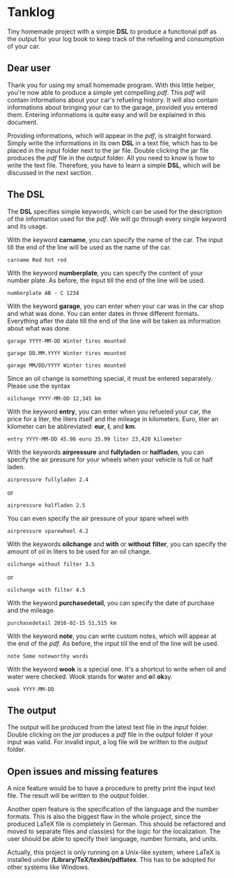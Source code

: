 # Tanklog

Tiny homemade project with a simple **DSL** to produce a functional pdf as the output
for your log book to keep track of the refueling and consumption of your car.

## Dear user

Thank you for using my small homemade program. With this little helper,
you're now able to produce a simple yet compelling *pdf*. This *pdf* will contain
informations about your car's refueling history. It will also contain informations
about bringing your car to the garage, provided you entered them. Entering informations
is quite easy and will be explained in this document.

Providing informations, which will appear in the *pdf*, is straight forward. Simply
write the informations in its own **DSL** in a text file, which has to be placed in the
*input* folder next to the jar file. Double clicking the jar file produces the *pdf*
file in the *output* folder. All you need to know is how to write the text file.
Therefore, you have to learn a simple **DSL**, which will be discussed in the next section.

## The DSL

The **DSL** specifies simple keywords, which can be used for the description of the
information used for the *pdf*. We will go through every single keyword and its usage.

With the keyword **carname**, you can specify the name of the car. The input till
the end of the line will be used as the name of the car.

```custom
carname Red hot rod
```

With the keyword **numberplate**, you can specify the content of your number plate. As
before, the input till the end of the line will be used.

```custom
numberplate AB - C 1234
```

With the keyword **garage**, you can enter when your car was in the car shop and
what was done. You can enter dates in three different formats. Everything after
the date till the end of the line will be taken as information about what was done.

```custom
garage YYYY-MM-DD Winter tires mounted
```

```custom
garage DD.MM.YYYY Winter tires mounted
```

```custom
garage MM/DD/YYYY Winter tires mounted
```

Since an oil change is something special, it must be entered separately. Please use
the syntax

```custom
oilchange YYYY-MM-DD 12,345 km
```

With the keyword **entry**, you can enter when you refueled your car, the price for
a liter, the liters itself and the mileage in kilometers. Euro, liter an kilometer
can be abbreviated: **eur**, **l**, and **km**.

```custom
entry YYYY-MM-DD 45.98 euro 35.99 liter 23,420 kilometer
```

With the keywords **airpressure** and **fullyladen** or **halfladen**, you can specify
the air pressure for your wheels when your vehicle is full or half laden.

```custom
airpressure fullyladen 2.4
```

or

```custom
airpressure halfladen 2.5
```

You can even specify the air pressure of your spare wheel with

```custom
airpressure sparewheel 4.2
```

With the keywords **oilchange** and **with** or **without** **filter**, you can specify
the amount of oil in liters to be used for an oil change.

```custom
oilchange without filter 3.5
```

or

```custom
oilchange with filter 4.5
```

With the keyword **purchasedetail**, you can specify the date of purchase
and the mileage.

```custom
purchasedetail 2016-02-15 51,515 km
```

With the keyword **note**, you can write custom notes, which will appear at the end of
the *pdf*. As before, the input till the end of the line will be used.

```custom
note Some noteworthy words
```

With the keyword **wook** is a special one. It's a shortcut to write when oil and
water were checked. Wook stands for **w**ater and **o**il **ok**ay.

```custom
wook YYYY-MM-DD
```

## The output

The output will be produced from the latest text file in the *input* folder. Double
clicking on the *jar* produces a *pdf* file in the *output* folder if your input was
valid. For invalid input, a log file will be written to the *output* folder.

## Open issues and missing features

A nice feature would be to have a procedure to pretty print the input text file.
The result will be written to the *output* folder.

Another open feature is the specification of the language and the number formats.
This is also the biggest flaw in the whole project, since the produced LaTeX file
is completely in German. This should be refactored and moved to separate files and
class(es) for the logic for the localization. The user should be able to specify
their language, number formats, and units.

Actually, this project is only running on a Unix-like system, where LaTeX is installed
under **/Library/TeX/texbin/pdflatex**. This has to be adopted for other systems like Windows.